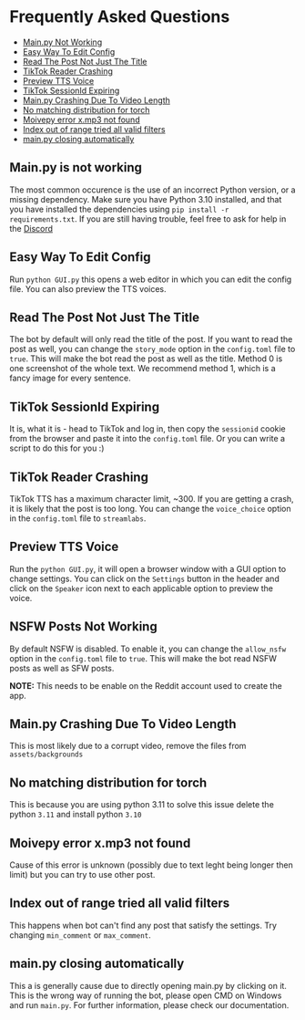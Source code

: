 # Frequently Asked Questions

- [Main.py Not Working](#mainpy-is-not-working)
- [Easy Way To Edit Config](#easy-way-to-edit-config)
- [Read The Post Not Just The Title](#read-the-post-not-just-the-title)
- [TikTok Reader Crashing](#tiktok-reader-crashing)
- [Preview TTS Voice](#preview-tts-voice)
- [TikTok SessionId Expiring](#tiktok-sessionid-expiring)
- [Main.py Crashing Due To Video Length](#mainpy-crashing-due-to-video-length)
- [No matching distribution for torch](#no-matching-distribution-for-torch)
- [Moivepy error x.mp3 not found](#moivepy-error-xmp3-not-found)
- [Index out of range tried all valid filters](#index-out-of-range-tried-all-valid-filters)
- [main.py closing automatically](#mainpy-closing-automatically)

## Main.py is not working

The most common occurence is the use of an incorrect Python version, or a missing dependency. Make sure you have Python 3.10 installed, and that you have installed the dependencies using `pip install -r requirements.txt`. If you are still having trouble, feel free to ask for help in the [Discord](https://discord.gg/QaTx2ZDqea)

## Easy Way To Edit Config

Run `python GUI.py` this opens a web editor in which you can edit the config file. You can also preview the TTS voices.

## Read The Post Not Just The Title

The bot by default will only read the title of the post. If you want to read the post as well, you can change the `story_mode` option in the `config.toml` file to `true`. This will make the bot read the post as well as the title. Method 0 is one screenshot of the whole text. We recommend method 1, which is a fancy image for every sentence.

## TikTok SessionId Expiring

It is, what it is - head to TikTok and log in, then copy the `sessionid` cookie from the browser and paste it into the `config.toml` file. Or you can write a script to do this for you :)

## TikTok Reader Crashing

TikTok TTS has a maximum character limit, ~300. If you are getting a crash, it is likely that the post is too long. You can change the `voice_choice` option in the `config.toml` file to `streamlabs`.

## Preview TTS Voice

Run the `python GUI.py`, it will open a browser window with a GUI option to change settings. You can click on the `Settings` button in the header and click on the `Speaker` icon next to each applicable option to preview the voice.

## NSFW Posts Not Working

By default NSFW is disabled. To enable it, you can change the `allow_nsfw` option in the `config.toml` file to `true`. This will make the bot read NSFW posts as well as SFW posts. 

**NOTE:** This needs to be enable on the Reddit account used to create the app.

## Main.py Crashing Due To Video Length

This is most likely due to a corrupt video, remove the files from `assets/backgrounds`

## No matching distribution for torch 

This is because you are using python 3.11 to solve this issue delete the python `3.11` and install python `3.10`

## Moivepy error x.mp3 not found

Cause of this error is unknown (possibly due to text leght being longer then limit) but you can try to use other post. 

## Index out of range tried all valid filters 

This happens when bot can't find any post that satisfy the settings. Try changing `min_comment` or `max_comment`. 

## main.py closing automatically

This a is generally cause due to directly opening main.py by clicking on it. This is the wrong way of running the bot, please open CMD on Windows and run `main.py`. For further information, please check our documentation.

